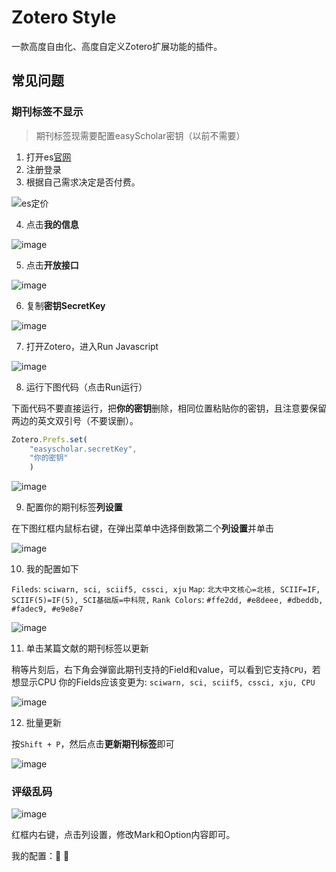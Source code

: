 # Zotero Style
一款高度自由化、高度自定义Zotero扩展功能的插件。


## 常见问题

### 期刊标签不显示
> 期刊标签现需要配置easyScholar密钥（以前不需要）

1. 打开es[官网](https://www.easyscholar.cc/)
2. 注册登录
3. 根据自己需求决定是否付费。


![es定价](https://github.com/MuiseDestiny/Pkmer-Docs/assets/51939531/0c661229-ce27-4293-8b4f-9132bf991e17)

4. 点击**我的信息**

![image](https://github.com/MuiseDestiny/Pkmer-Docs/assets/51939531/426a37b7-1db3-4e87-ae45-0e6548f3b690)


5. 点击**开放接口**

![image](https://github.com/MuiseDestiny/Pkmer-Docs/assets/51939531/fd046eb1-2a0e-4d06-94d4-85e33cd8a301)

6. 复制**密钥SecretKey**

![image](https://github.com/MuiseDestiny/Pkmer-Docs/assets/51939531/040e13ba-9536-42dc-b835-d41545fd97c6)

7. 打开Zotero，进入Run Javascript

![image](https://github.com/MuiseDestiny/Pkmer-Docs/assets/51939531/fbec0147-9691-410d-b0c5-1377cd625039)

8. 运行下图代码（点击Run运行）

下面代码不要直接运行，把**你的密钥**删除，相同位置粘贴你的密钥，且注意要保留两边的英文双引号（不要误删）。

```js
Zotero.Prefs.set(
    "easyscholar.secretKey",
    "你的密钥"
    )
```

![image](https://github.com/MuiseDestiny/Pkmer-Docs/assets/51939531/e4a5e6ec-f81f-40bf-922f-6fe5e4ca8930)


9. 配置你的期刊标签**列设置**

在下图红框内鼠标右键，在弹出菜单中选择倒数第二个**列设置**并单击

![image](https://github.com/MuiseDestiny/Pkmer-Docs/assets/51939531/59a7b99e-aeb9-428e-913e-681f7045edd3)


10. 我的配置如下

`Fileds`: `sciwarn, sci, sciif5, cssci, xju`
`Map`: `北大中文核心=北核, SCIIF=IF, SCIIF(5)=IF(5), SCI基础版=中科院,`
`Rank Colors`: `#ffe2dd, #e8deee, #dbeddb, #fadec9, #e9e8e7`

![image](https://github.com/MuiseDestiny/Pkmer-Docs/assets/51939531/0dbaea52-a9a0-4384-80f8-39de276a369f)

11. 单击某篇文献的期刊标签以更新

稍等片刻后，右下角会弹窗此期刊支持的Field和value，可以看到它支持`CPU`，若想显示CPU
你的Fields应该变更为: `sciwarn, sci, sciif5, cssci, xju, CPU`

![image](https://github.com/MuiseDestiny/Pkmer-Docs/assets/51939531/fd62baa8-df59-470d-adb4-639cdbf208c5)

12. 批量更新

按`Shift + P`，然后点击**更新期刊标签**即可

![image](https://github.com/MuiseDestiny/Pkmer-Docs/assets/51939531/1befe2d9-c1d6-433d-a127-2ac47f62b1e9)

### 评级乱码

![image](https://github.com/MuiseDestiny/Pkmer-Docs/assets/51939531/787d3303-c47e-490c-93c1-36bf85e90405)

红框内右键，点击列设置，修改Mark和Option内容即可。

我的配置：🐇 🥕




